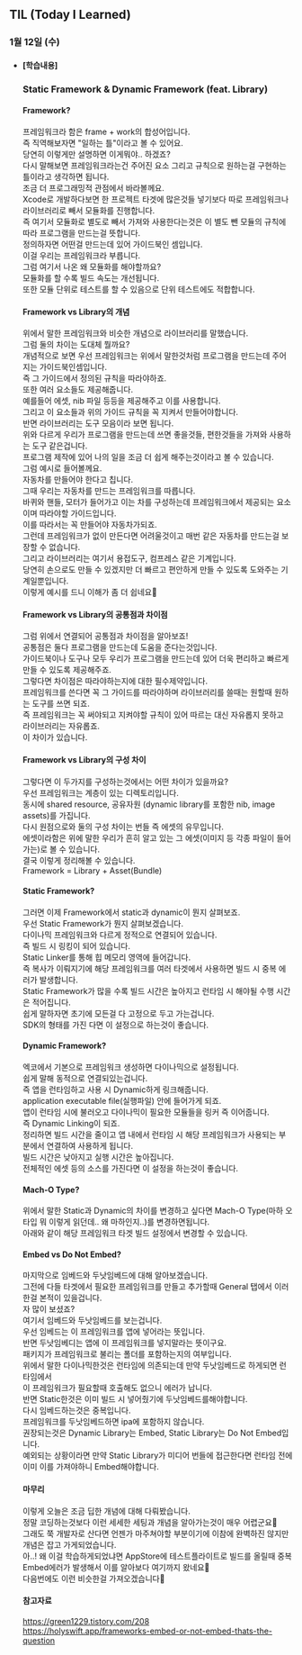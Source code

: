 ## TIL (Today I Learned)

### 1월 12일 (수)   

- #### [학습내용]
  ### Static Framework & Dynamic Framework (feat. Library)
  
  #### Framework?   
  프레임워크라 함은 frame + work의 합성어입니다.   
  즉 직역해보자면 "일하는 틀"이라고 볼 수 있어요.   
  당연히 이렇게만 설명하면 이게뭐야.. 하겠죠?   
  다시 말해보면 프레임워크라는건 주어진 요소 그리고 규칙으로 원하는걸 구현하는 틀이라고 생각하면 됩니다.   
  조금 더 프로그래밍적 관점에서 바라볼께요.   
  Xcode로 개발하다보면 한 프로젝트 타겟에 많은것들 넣기보다 따로 프레임워크나 라이브러리로 빼서 모듈화를 진행합니다.   
  즉 여기서 모듈화로 별도로 빼서 가져와 사용한다는것은 이 별도 뺀 모듈의 규칙에 따라 프로그램을 만드는걸 뜻합니다.   
  정의하자면 어떤걸 만드는데 있어 가이드북인 셈입니다.   
  이걸 우리는 프레임워크라 부릅니다.   
  그럼 여기서 나온 왜 모듈화를 해야할까요?   
  모듈화를 할 수록 빌드 속도는 개선됩니다.   
  또한 모듈 단위로 테스트를 할 수 있음으로 단위 테스트에도 적합합니다.   

  #### Framework vs Library의 개념   
  위에서 말한 프레임워크와 비슷한 개념으로 라이브러리를 말했습니다.   
  그럼 둘의 차이는 도대체 뭘까요?   
  개념적으로 보면 우선 프레임워크는 위에서 말한것처럼 프로그램을 만드는데 주어지는 가이드북인셈입니다.   
  즉 그 가이드에서 정의된 규칙을 따라야하죠.   
  또한 여러 요소들도 제공해줍니다.   
  예를들어 에셋, nib 파일 등등을 제공해주고 이를 사용합니다.   
  그리고 이 요소들과 위의 가이드 규칙을 꼭 지켜서 만들어야합니다.   
  반면 라이브러리는 도구 모음이라 보면 됩니다.   
  위와 다르게 우리가 프로그램을 만드는데 쓰면 좋을것들, 편한것들을 가져와 사용하는 도구 같은겁니다.   
  프로그램 제작에 있어 나의 일을 조금 더 쉽게 해주는것이라고 볼 수 있습니다.   
  그럼 예시로 들어볼께요.   
  자동차를 만들어야 한다고 칩니다.   
  그때 우리는 자동차를 만드는 프레임워크를 따릅니다.   
  바퀴와 핸들, 모터가 들어가고 이는 차를 구성하는데 프레임워크에서 제공되는 요소이며 따라야할 가이드입니다.   
  이를 따라서는 꼭 만들어야 자동차가되죠.   
  그런데 프레임워크가 없이 만든다면 어려울것이고 매번 같은 자동차를 만드는걸 보장할 수 없습니다.   
  그리고 라이브러리는 여기서 용접도구, 컴프레스 같은 기계입니다.   
  당연히 손으로도 만들 수 있겠지만 더 빠르고 편안하게 만들 수 있도록 도와주는 기계일뿐입니다.   
  이렇게 예시를 드니 이해가 좀 더 쉽네요🙌   

  #### Framework vs Library의 공통점과 차이점   
  그럼 위에서 연결되어 공통점과 차이점을 알아보죠!   
  공통점은 둘다 프로그램을 만드는데 도움을 준다는것입니다.   
  가이드북이나 도구나 모두 우리가 프로그램을 만드는데 있어 더욱 편리하고 빠르게 만들 수 있도록 제공해주죠.   
  그렇다면 차이점은 따라야하는지에 대한 필수제약입니다.   
  프레임워크를 쓴다면 꼭 그 가이드를 따라야하며 라이브러리를 쓸때는 원할때 원하는 도구를 쓰면 되죠.   
  즉 프레임워크는 꼭 써야되고 지켜야할 규칙이 있어 따르는 대신 자유롭지 못하고 라이브러리는 자유롭죠.   
  이 차이가 있습니다.   

  #### Framework vs Library의 구성 차이   
  그렇다면 이 두가지를 구성하는것에서는 어떤 차이가 있을까요?   
  우선 프레임워크는 계층이 있는 디렉토리입니다.   
  동시에 shared resource, 공유자원 (dynamic library를 포함한 nib, image assets)를 가집니다.   
  다시 원점으로와 둘의 구성 차이는 번들 즉 에셋의 유무입니다.   
  에셋이라함은 위에 말한 우리가 흔히 알고 있는 그 에셋(이미지 등 각종 파일이 들어가는)로 볼 수 있습니다.   
  결국 이렇게 정리해볼 수 있습니다.   
  Framework = Library + Asset(Bundle)   

  #### Static Framework?   
  그러면 이제 Framework에서 static과 dynamic이 뭔지 살펴보죠.   
  우선 Static Framework가 뭔지 살펴보겠습니다.   
  다이나믹 프레임워크와 다르게 정적으로 연결되어 있습니다.   
  즉 빌드 시 링킹이 되어 있습니다.   
  Static Linker를 통해 힙 메모리 영역에 들어갑니다.   
  즉 복사가 이뤄지기에 해당 프레임워크를 여러 타겟에서 사용하면 빌드 시 중복 에러가 발생합니다.   
  Static Framework가 많을 수록 빌드 시간은 높아지고 런타임 시 해야될 수행 시간은 적어집니다.   
  쉽게 말하자면 초기에 모든걸 다 고정으로 두고 가는겁니다.   
  SDK의 형태를 가진 다면 이 설정으로 하는것이 좋습니다.   

  #### Dynamic Framework?   
  엑코에서 기본으로 프레임워크 생성하면 다이나믹으로 설정됩니다.   
  쉽게 말해 동적으로 연결되있는겁니다.   
  즉 앱을 런타임하고 사용 시 Dynamic하게 링크해줍니다.   
  application executable file(실행파일) 안에 들어가게 되죠.   
  앱이 런타임 시에 불러오고 다이나믹이 필요한 모듈들을 링커 즉 이어줍니다.   
  즉 Dynamic Linking이 되죠.   
  정리하면 빌드 시간을 줄이고 앱 내에서 런타임 시 해당 프레임워크가 사용되는 부분에서 연결하여 사용하게 됩니다.   
  빌드 시간은 낮아지고 실행 시간은 높아집니다.   
  전체적인 에셋 등의 소스를 가진다면 이 설정을 하는것이 좋습니다.   

  #### Mach-O Type?   
  위에서 말한 Static과 Dynamic의 차이를 변경하고 싶다면 Mach-O Type(마하 오 타입 뭐 이렇게 읽던데..   왜 마하인지..)를 변경하면됩니다.   
  아래와 같이 해당 프레임워크 타겟 빌드 설정에서 변경할 수 있습니다.   

  #### Embed vs Do Not Embed?   
  마지막으로 임베드와 두낫임베드에 대해 알아보겠습니다.   
  그전에 다들 타겟에서 필요한 프레임워크를 만들고 추가할때 General 탭에서 이러한걸 본적이 있을겁니다.   
  자 많이 보셨죠?   
  여기서 임베드와 두낫임베드를 보는겁니다.   
  우선 임베드는 이 프레임워크를 앱에 넣어라는 뜻입니다.   
  반면 두낫임베디는 앱에 이 프레임워크를 넣지말라는 뜻이구요.   
  패키지가 프레임워크로 불리는 폴더를 포함하는지의 여부입니다.   
  위에서 말한 다이나믹한것은 런타임에 의존되는데 만약 두낫임베드로 하게되면 런타임에서   
  이 프레임워크가 필요할때 호출해도 없으니 에러가 납니다.   
  반면 Static한것은 이미 빌드 시 넣어줬기에 두낫임베드를해야합니다.   
  다시 임베드하는것은 중복입니다.   
  프레임워크를 두낫임베드하면 ipa에 포함하지 않습니다.   
  권장되는것은 Dynamic Library는 Embed, Static Library는 Do Not Embed입니다.   
  예외되는 상황이라면 만약 Static Library가 미디어 번들에 접근한다면 런타임 전에 이미 이를 가져야하니 Embed해야합니다.    

  #### 마무리   
  이렇게 오늘은 조금 딥한 개념에 대해 다뤄봤습니다.   
  정말 코딩하는것보다 이런 세세한 세팅과 개념을 알아가는것이 매우 어렵군요🤔   
  그래도 쭉 개발자로 산다면 언젠가 마주쳐야할 부분이기에 이참에 완벽하진 않지만 개념은 잡고 가게되었습니다.   
  아..! 왜 이걸 학습하게되었냐면 AppStore에 테스트플라이트로 빌드를 올릴때 중복 Embed에러가 발생해서 이를 알아보다 여기까지 왔네요🥲   
  다음번에도 이런 비슷한걸 가져오겠습니다🙌   
  
  #### 참고자료
  https://green1229.tistory.com/208   
  https://holyswift.app/frameworks-embed-or-not-embed-thats-the-question
